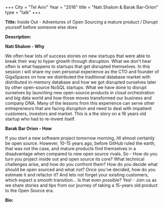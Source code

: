 +++
City = "Tel Aviv"
Year = "2016"
title = "Nati Shalom & Barak Bar-Orion"
type = "talk"
+++

<div class="span-15  ">
  <div class="span-15  last ">
  <p><strong>Title:</strong>
  Inside Out - Adventures of Open Sourcing a mature product / Disrupt yourself before someone else does
  </p>

  <p><strong>Description:</strong></p>
  <p><strong>Nati Shalom - Why</strong></p>

  <p>
  We often hear lots of success stories on new startups that were able to break their way to hyper growth through disruption. What we don't hear often is what happens to startups that get disrupted themselves. In this session i will share my own personal experience as the CTO and founder of GigaSpaces on how we distributed the traditional database market with distributed in-memory database and how we got disrupted ourselves later by other open-source NoSQL startups. What we have done to disrupt ourselves by launching new open-source products in cloud orchestration and big data world and how those moves transformed our business and company DNA. Many of the lessons from this experience can serve other entrepreneurs that are facing disruption and need to deal with impatient customers, investors and market.
  This is a the story on a 16 years old startup who had to re-invent itself.

  <p><strong>Barak Bar Orion - How</strong></p>
  If you start a new software project tomorrow morning, itll almost certainly be open source. However, 10-15 years ago, before GitHub ruled the earth, that was not the case, and mature products find themselves in a disadvantage when compared to new open source rivals. So - How do you turn you project inside out and open source its core? What technical challenges arise, and how do you confront them? How do you decide what should be open sourced and what not? Once you've decided, how do you estimate it and refactor it? And lets not forget your existing customers, which expect a smooth transition... Is that even possible? Yes! - Join us as we share stories and tips from our journey of taking a 15-years old product to the Open Source era.


</p>
    <p><strong>Bio:</strong></p>

  <p></p>

  </div>
</div>
